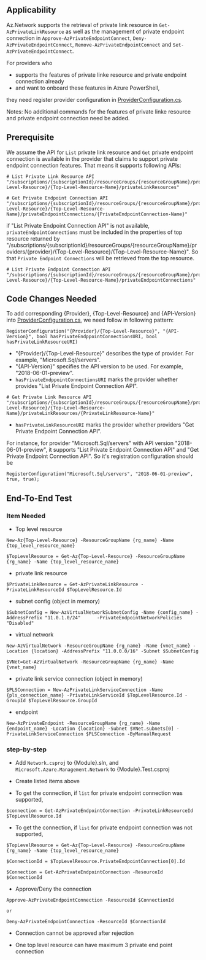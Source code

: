 ## Applicability
Az.Network supports the retrieval of private link resource in `Get-AzPrivateLinkResource` as well as the management of private endpoint connection in `Approve-AzPrivateEndpointConnect`, `Deny-AzPrivateEndpointConnect`, `Remove-AzPrivateEndpointConnect` and `Set-AzPrivateEndpointConnect`. 

For providers who 
- supports the features of private linke resource and private endpoint connection already
- and want to onboard these features in Azure PowerShell, 

they need register provider configuration in [ProviderConfiguration.cs](https://github.com/Azure/azure-powershell/blob/main/src/Network/Network/PrivateLinkService/PrivateLinkServiceProvider/ProviderConfiguration.cs#L12).

Notes: No additional commands for the features of private linke resource and private endpoint connection need be added.

## Prerequisite
We assume the API for `List` private link resource and `Get` private endpoint connection is available in the provider that claims to support private endpoint connection features. That means it supports following APIs:

```
# List Private Link Resource API
"/subscriptions/{subscriptionId}/resourceGroups/{resourceGroupName}/providers/{provider}/{Top-Level-Resource}/{Top-Level-Resource-Name}/privateLinkResources"
```
```
# Get Private Endpoint Connection API
"/subscriptions/{subscriptionId}/resourceGroups/{resourceGroupName}/providers/{provider}/{Top-Level-Resource}/{Top-Level-Resource-Name}/privateEndpointConnections/{PrivateEndpointConnection-Name}"
```

if "List Private Endpoint Connection API" is not available, `privateEndpointConnections` must be included in the properties of top resource returned by 
"/subscriptions/{subscriptionId}/resourceGroups/{resourceGroupName}/providers/{provider}/{Top-Level-Resource}/{Top-Level-Resource-Name}". So that `Private Endpoint Connections` will be retrieved from the top resource.

```
# List Private Endpoint Connection API
"/subscriptions/{subscriptionId}/resourceGroups/{resourceGroupName}/providers/{provider}/{Top-Level-Resource}/{Top-Level-Resource-Name}/privateEndpointConnections"
```

## Code Changes Needed
To add corresponding {Provider}, {Top-Level-Resource} and {API-Version} into [ProviderConfiguration.cs](https://github.com/Azure/azure-powershell/blob/main/src/Network/Network/PrivateLinkService/PrivateLinkServiceProvider/ProviderConfiguration.cs#L12), we need follow 
in following pattern:
```
RegisterConfiguration("{Provider}/{Top-Level-Resource}", "{API-Version}", bool hasPrivateEndppointConnectionsURI, bool hasPrivateLinkResourceURI)
```
- "{Provider}/{Top-Level-Resource}" describes the type of provider. For example, "Microsoft.Sql/servers".
- "{API-Version}" specifies the API version to be used. For example, "2018-06-01-preview".
- `hasPrivateEndppointConnectionsURI` marks the provider whether provides "List Private Endpoint Connection API".
```
# Get Private Link Resource API
"/subscriptions/{subscriptionId}/resourceGroups/{resourceGroupName}/providers/{provider}/{Top-Level-Resource}/{Top-Level-Resource-Name}/privateLinkResources/{PrivateLinkResource-Name}"
```
- `hasPrivateLinkResourceURI` marks the provider whether providers "Get Private Endpoint Connection API".

For instance, for provider "Microsoft.Sql/servers" with API version "2018-06-01-preview", it supports "List Private Endpoint Connection API" and "Get Private Endpoint Connection API". So it's registration configuration should be
```
RegisterConfiguration("Microsoft.Sql/servers", "2018-06-01-preview", true, true);
```

## End-To-End Test

### Item Needed

+ Top level resource
```
New-Az{Top-Level-Resource} -ResourceGroupName {rg_name} -Name {top_level_resource_name}

$TopLevelResource = Get-Az{Top-Level-Resource} -ResourceGroupName {rg_name} -Name {top_level_resource_name}
```

+ private link resource
```
$PrivateLinkResource = Get-AzPrivateLinkResource -PrivateLinkResourceId $TopLevelResource.Id
```

+ subnet config (object in memory)
```
$SubnetConfig = New-AzVirtualNetworkSubnetConfig -Name {config_name} -AddressPrefix "11.0.1.0/24"      -PrivateEndpointNetworkPolicies "Disabled"
```

+ virtual network
```
New-AzVirtualNetwork -ResourceGroupName {rg_name} -Name {vnet_name} -Location {location} -AddressPrefix "11.0.0.0/16" -Subnet $SubnetConfig

$VNet=Get-AzVirtualNetwork -ResourceGroupName {rg_name} -Name {vnet_name}
```

+ private link service connection (object in memory)
```
$PLSConnection = New-AzPrivateLinkServiceConnection -Name {pls_connection_name} -PrivateLinkServiceId $TopLevelResource.Id -GroupId $TopLevelResource.GroupId
```

+ endpoint
```
New-AzPrivateEndpoint -ResourceGroupName {rg_name} -Name {endpoint_name} -Location {location} -Subnet $VNet.subnets[0] -PrivateLinkServiceConnection $PLSConnection -ByManualRequest
```

### step-by-step
* Add `Network.csproj` to {Module}.sln, and `Microsoft.Azure.Management.Network` to {Module}.Test.csproj

* Create listed items above

* To get the connection, if `list` for private endpoint connection was supported,
```
$connection = Get-AzPrivateEndpointConnection -PrivateLinkResourceId $TopLevelResource.Id
```

* To get the connection, if `list` for private endpoint connection was not supported,
```
$TopLevelResource = Get-Az{Top-Level-Resource} -ResourceGroupName {rg_name} -Name {top_level_resource_name}

$ConnectionId = $TopLevelResource.PrivateEndpointConnection[0].Id

$Connection = Get-AzPrivateEndpointConnection -ResourceId $ConnectionId
```

* Approve/Deny the connection
```
Approve-AzPrivateEndpointConnection -ResourceId $ConnectionId

or

Deny-AzPrivateEndpointConnection -ResourceId $ConnectionId
```

* Connection cannot be approved after rejection

* One top level resource can have maximum 3 private end point connection
